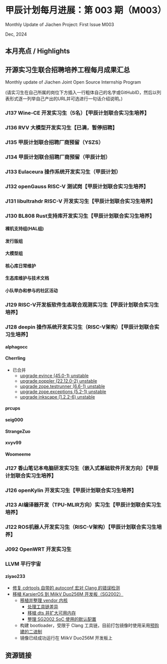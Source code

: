 # 甲辰计划每月进展：第 003 期（M003）

Monthly Update of Jiachen Project: First Issue M003

Dec, 2024

## 本月亮点 / Highlights

## 开源实习生联合招聘培养工程每月成果汇总

Monthly update of Jiachen Joint Open Source Internship Program

(请实习生在自己所属的岗位下方插入一行粗体自己的名字或GitHubID，然后以列表形式逐一列举自己产出的URL并可选进行一句话介绍说明。)

### J137  Wine-CE 开发实习生（5名）【甲辰计划联合实习生培养】

### J136 RVV 大模型开发实习生【已满，暂停招聘】

### J135 甲辰计划联合招聘厂商预留（YSZS）

### J134 甲辰计划联合招聘厂商预留（甲辰计划）

### J133 Eulaceura 操作系统开发实习生（甲辰计划）

### J132 openGauss RISC-V 测试岗【甲辰计划联合实习生培养】

### J131 libultrahdr RISC-V 开发实习生【甲辰计划联合实习生培养】

### J130 BL808 Rust支持库开发实习生【甲辰计划联合实习生培养】

#### 裸机支持组(HAL组)

#### 发行版组

#### 大模型组

#### 核心库日常维护

#### 生态库维护与技术文档

#### 小队举办和参与的社区活动

### J129 RISC-V开发板软件生态联合观测实习生【甲辰计划联合实习生培养】

### J128 deepin 操作系统开发实习生（RISC-V架构）【甲辰计划联合实习生培养】

#### alphagocc

#### Cherrling

* 已合并
  * [upgrade evince (45.0-1) unstable](https://github.com/deepin-community/evince/pull/1)
  * [upgrade poppler (22.12.0-2) unstable](https://github.com/deepin-community/poppler/pull/2)
  * [upgrade zope.testrunner (6.6-1) unstable](https://github.com/deepin-community/zope.testrunner/pull/3)
  * [upgrade zope.exceptions (5.2-1) unstable](https://github.com/deepin-community/zope.exceptions/pull/3)
  * [upgrade inkscape (1.2.2-6) unstable](https://github.com/deepin-community/inkscape/pull/4)



#### prcups

#### seig000

#### StrangeZuo

#### xvyv99

#### Woomeeme

### J127 香山笔记本电脑研发实习生（嵌入式基础软件开发方向）【甲辰计划联合实习生培养】

### J126 openKylin 开发实习生【甲辰计划联合实习生培养】

### J123 AI编译器开发（TPU-MLIR方向）实习生【甲辰计划联合实习生培养】

### J122 ROS机器人开发实习生（RISC-V架构）【甲辰计划联合实习生培养】

### J092 OpenWRT 开发实习生

### LLVM 平行宇宙

#### ziyao233

- [修复 cdrtools 自带的 autoconf 宏对 Clang 的错误检测](https://gitee.com/karsier/yocto-meta-openeuler/commit/5aa81d655ca13cacdcc2a17402aa4c7f84b5faaa)
- [移植 KarsierOS 到 MilkV Duo256M 开发板（SG2002）](https://gitee.com/karsier/yocto-meta-openeuler/commit/2be9d86756a6a3b9deaba3160a063307ccd959fd)
  - [移植并整理 vendor 内核](https://gitee.com/ziyao233/duo-linux-5.10)
    - [处理工具链差异](https://gitee.com/ziyao233/duo-linux-5.10/commit/05dc6a6a6966723d3665f1ca48fd778279f19ffe)
    - [移植 dts 并扩大可用内存](https://gitee.com/ziyao233/duo-linux-5.10/commit/1fa5336dbd9c568016e0576470834d232f8b65ae)
    - [整理 SG2002 SoC 使用的默认配置](https://gitee.com/ziyao233/duo-linux-5.10/commit/cf180bbfabeb4a8172702ee1e3f6bc93f51e1b7d)
  - 构建 bootloader，受限于 Clang 工具链，目前打包镜像时使用采用[预购建的二进制](https://gitee.com/ziyao233/duo-bootloader-binary/commits/e29b4fed54e866217f654a9056834b661e989a5b)
  - 镜像已经成功运行在 MilkV Duo256M 开发板上

## 资源链接
